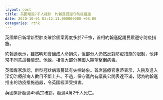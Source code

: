 ```yaml
---
layout: post
title: 英國增逾7千人確診　約翰遜促遵守防疫措施
date: 2020-10-01 03:12:11.000000000 +08:00
categories: rthk
---
```


英國單日新增新型肺炎確診個案再度多於7千宗，首相約翰遜促請民眾遵守防疫措施。

約翰遜表示，雖然明知會釀成人命損失，但部分人仍然反對防疫措施的限制，他非常不同意這種情況。他說，相信大部分英國人期望擊倒病毒。

英國專家承認，新型冠狀病毒蔓延有失控跡象。首席醫療官惠蒂表示，入院及進入深切治療部病人數目不斷上升。不過，保守黨內有議員公開表達不滿，認為約翰遜推出的防疫措施過嚴，令英國經濟受損害。

英國累計超過45萬宗確診，超過4萬2千人死亡。
